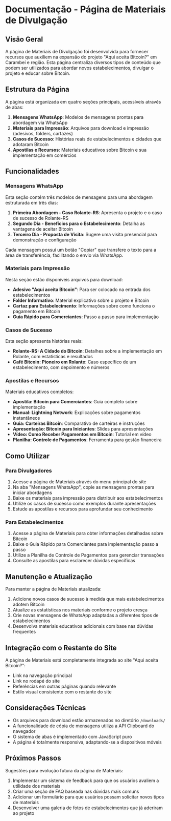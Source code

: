# Documentação - Página de Materiais de Divulgação

## Visão Geral

A página de Materiais de Divulgação foi desenvolvida para fornecer recursos que auxiliem na expansão do projeto "Aqui aceita Bitcoin?" em Carambeí e região. Esta página centraliza diversos tipos de conteúdo que podem ser utilizados para abordar novos estabelecimentos, divulgar o projeto e educar sobre Bitcoin.

## Estrutura da Página

A página está organizada em quatro seções principais, acessíveis através de abas:

1. **Mensagens WhatsApp**: Modelos de mensagens prontas para abordagem via WhatsApp
2. **Materiais para Impressão**: Arquivos para download e impressão (adesivos, folders, cartazes)
3. **Casos de Sucesso**: Histórias reais de estabelecimentos e cidades que adotaram Bitcoin
4. **Apostilas e Recursos**: Materiais educativos sobre Bitcoin e sua implementação em comércios

## Funcionalidades

### Mensagens WhatsApp

Esta seção contém três modelos de mensagens para uma abordagem estruturada em três dias:

1. **Primeira Abordagem - Caso Rolante-RS**: Apresenta o projeto e o caso de sucesso de Rolante-RS
2. **Segundo Dia - Benefícios para o Estabelecimento**: Detalha as vantagens de aceitar Bitcoin
3. **Terceiro Dia - Proposta de Visita**: Sugere uma visita presencial para demonstração e configuração

Cada mensagem possui um botão "Copiar" que transfere o texto para a área de transferência, facilitando o envio via WhatsApp.

### Materiais para Impressão

Nesta seção estão disponíveis arquivos para download:

- **Adesivo "Aqui aceita Bitcoin"**: Para ser colocado na entrada dos estabelecimentos
- **Folder Informativo**: Material explicativo sobre o projeto e Bitcoin
- **Cartaz para Estabelecimento**: Informações sobre como funciona o pagamento em Bitcoin
- **Guia Rápido para Comerciantes**: Passo a passo para implementação

### Casos de Sucesso

Esta seção apresenta histórias reais:

- **Rolante-RS: A Cidade do Bitcoin**: Detalhes sobre a implementação em Rolante, com estatísticas e resultados
- **Café Bitcoin: Pioneiro em Rolante**: Caso específico de um estabelecimento, com depoimento e números

### Apostilas e Recursos

Materiais educativos completos:

- **Apostila: Bitcoin para Comerciantes**: Guia completo sobre implementação
- **Manual: Lightning Network**: Explicações sobre pagamentos instantâneos
- **Guia: Carteiras Bitcoin**: Comparativo de carteiras e instruções
- **Apresentação: Bitcoin para Iniciantes**: Slides para apresentações
- **Vídeo: Como Receber Pagamentos em Bitcoin**: Tutorial em vídeo
- **Planilha: Controle de Pagamentos**: Ferramenta para gestão financeira

## Como Utilizar

### Para Divulgadores

1. Acesse a página de Materiais através do menu principal do site
2. Na aba "Mensagens WhatsApp", copie as mensagens prontas para iniciar abordagens
3. Baixe os materiais para impressão para distribuir aos estabelecimentos
4. Utilize os casos de sucesso como exemplos durante apresentações
5. Estude as apostilas e recursos para aprofundar seu conhecimento

### Para Estabelecimentos

1. Acesse a página de Materiais para obter informações detalhadas sobre Bitcoin
2. Baixe o Guia Rápido para Comerciantes para implementação passo a passo
3. Utilize a Planilha de Controle de Pagamentos para gerenciar transações
4. Consulte as apostilas para esclarecer dúvidas específicas

## Manutenção e Atualização

Para manter a página de Materiais atualizada:

1. Adicione novos casos de sucesso à medida que mais estabelecimentos adotem Bitcoin
2. Atualize as estatísticas nos materiais conforme o projeto cresça
3. Crie novas mensagens de WhatsApp adaptadas a diferentes tipos de estabelecimentos
4. Desenvolva materiais educativos adicionais com base nas dúvidas frequentes

## Integração com o Restante do Site

A página de Materiais está completamente integrada ao site "Aqui aceita Bitcoin?":

- Link na navegação principal
- Link no rodapé do site
- Referências em outras páginas quando relevante
- Estilo visual consistente com o restante do site

## Considerações Técnicas

- Os arquivos para download estão armazenados no diretório `/downloads/`
- A funcionalidade de cópia de mensagens utiliza a API Clipboard do navegador
- O sistema de abas é implementado com JavaScript puro
- A página é totalmente responsiva, adaptando-se a dispositivos móveis

## Próximos Passos

Sugestões para evolução futura da página de Materiais:

1. Implementar um sistema de feedback para que os usuários avaliem a utilidade dos materiais
2. Criar uma seção de FAQ baseada nas dúvidas mais comuns
3. Adicionar um formulário para que usuários possam solicitar novos tipos de materiais
4. Desenvolver uma galeria de fotos de estabelecimentos que já aderiram ao projeto
